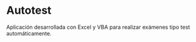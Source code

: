 # Autotest
Aplicación desarrollada con Excel y VBA para realizar exámenes tipo test automáticamente.
